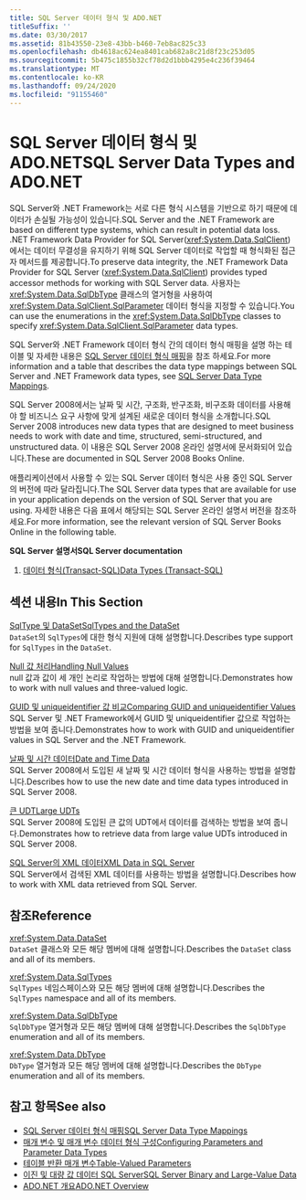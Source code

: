 ```yaml
---
title: SQL Server 데이터 형식 및 ADO.NET
titleSuffix: ''
ms.date: 03/30/2017
ms.assetid: 81b43550-23e8-43bb-b460-7eb8ac825c33
ms.openlocfilehash: db4618ac624ea8401cab682a8c21d8f23c253d05
ms.sourcegitcommit: 5b475c1855b32cf78d2d1bbb4295e4c236f39464
ms.translationtype: MT
ms.contentlocale: ko-KR
ms.lasthandoff: 09/24/2020
ms.locfileid: "91155460"
---
```

# <a name="sql-server-data-types-and-adonet"></a><span data-ttu-id="63497-102">SQL Server 데이터 형식 및 ADO.NET</span><span class="sxs-lookup"><span data-stu-id="63497-102">SQL Server Data Types and ADO.NET</span></span>

<span data-ttu-id="63497-103">SQL Server와 .NET Framework는 서로 다른 형식 시스템을 기반으로 하기 때문에 데이터가 손실될 가능성이 있습니다.</span><span class="sxs-lookup"><span data-stu-id="63497-103">SQL Server and the .NET Framework are based on different type systems, which can result in potential data loss.</span></span> <span data-ttu-id="63497-104">.NET Framework Data Provider for SQL Server(<xref:System.Data.SqlClient>)에서는 데이터 무결성을 유지하기 위해 SQL Server 데이터로 작업할 때 형식화된 접근자 메서드를 제공합니다.</span><span class="sxs-lookup"><span data-stu-id="63497-104">To preserve data integrity, the .NET Framework Data Provider for SQL Server (<xref:System.Data.SqlClient>) provides typed accessor methods for working with SQL Server data.</span></span> <span data-ttu-id="63497-105">사용자는 <xref:System.Data.SqlDbType> 클래스의 열거형을 사용하여 <xref:System.Data.SqlClient.SqlParameter> 데이터 형식을 지정할 수 있습니다.</span><span class="sxs-lookup"><span data-stu-id="63497-105">You can use the enumerations in the <xref:System.Data.SqlDbType> classes to specify <xref:System.Data.SqlClient.SqlParameter> data types.</span></span>  
  
 <span data-ttu-id="63497-106">SQL Server와 .NET Framework 데이터 형식 간의 데이터 형식 매핑을 설명 하는 테이블 및 자세한 내용은 [SQL Server 데이터 형식 매핑](../sql-server-data-type-mappings.md)을 참조 하세요.</span><span class="sxs-lookup"><span data-stu-id="63497-106">For more information and a table that describes the data type mappings between SQL Server and .NET Framework data types, see [SQL Server Data Type Mappings](../sql-server-data-type-mappings.md).</span></span>  
  
 <span data-ttu-id="63497-107">SQL Server 2008에서는 날짜 및 시간, 구조화, 반구조화, 비구조화 데이터를 사용해야 할 비즈니스 요구 사항에 맞게 설계된 새로운 데이터 형식을 소개합니다.</span><span class="sxs-lookup"><span data-stu-id="63497-107">SQL Server 2008 introduces new data types that are designed to meet business needs to work with date and time, structured, semi-structured, and unstructured data.</span></span> <span data-ttu-id="63497-108">이 내용은 SQL Server 2008 온라인 설명서에 문서화되어 있습니다.</span><span class="sxs-lookup"><span data-stu-id="63497-108">These are documented in SQL Server 2008 Books Online.</span></span>  
  
 <span data-ttu-id="63497-109">애플리케이션에서 사용할 수 있는 SQL Server 데이터 형식은 사용 중인 SQL Server의 버전에 따라 달라집니다.</span><span class="sxs-lookup"><span data-stu-id="63497-109">The SQL Server data types that are available for use in your application depends on the version of SQL Server that you are using.</span></span> <span data-ttu-id="63497-110">자세한 내용은 다음 표에서 해당되는 SQL Server 온라인 설명서 버전을 참조하세요.</span><span class="sxs-lookup"><span data-stu-id="63497-110">For more information, see the relevant version of SQL Server Books Online in the following table.</span></span>  
  
 <span data-ttu-id="63497-111">**SQL Server 설명서**</span><span class="sxs-lookup"><span data-stu-id="63497-111">**SQL Server documentation**</span></span>  
  
1. [<span data-ttu-id="63497-112">데이터 형식(Transact-SQL)</span><span class="sxs-lookup"><span data-stu-id="63497-112">Data Types (Transact-SQL)</span></span>](/sql/t-sql/data-types/data-types-transact-sql)  
  
## <a name="in-this-section"></a><span data-ttu-id="63497-113">섹션 내용</span><span class="sxs-lookup"><span data-stu-id="63497-113">In This Section</span></span>  

 [<span data-ttu-id="63497-114">SqlType 및 DataSet</span><span class="sxs-lookup"><span data-stu-id="63497-114">SqlTypes and the DataSet</span></span>](sqltypes-and-the-dataset.md)  
 <span data-ttu-id="63497-115">`DataSet`의 `SqlTypes`에 대한 형식 지원에 대해 설명합니다.</span><span class="sxs-lookup"><span data-stu-id="63497-115">Describes type support for `SqlTypes` in the `DataSet`.</span></span>  
  
 [<span data-ttu-id="63497-116">Null 값 처리</span><span class="sxs-lookup"><span data-stu-id="63497-116">Handling Null Values</span></span>](handling-null-values.md)  
 <span data-ttu-id="63497-117">null 값과 값이 세 개인 논리로 작업하는 방법에 대해 설명합니다.</span><span class="sxs-lookup"><span data-stu-id="63497-117">Demonstrates how to work with null values and three-valued logic.</span></span>  
  
 [<span data-ttu-id="63497-118">GUID 및 uniqueidentifier 값 비교</span><span class="sxs-lookup"><span data-stu-id="63497-118">Comparing GUID and uniqueidentifier Values</span></span>](comparing-guid-and-uniqueidentifier-values.md)  
 <span data-ttu-id="63497-119">SQL Server 및 .NET Framework에서 GUID 및 uniqueidentifier 값으로 작업하는 방법을 보여 줍니다.</span><span class="sxs-lookup"><span data-stu-id="63497-119">Demonstrates how to work with GUID and uniqueidentifier values in SQL Server and the .NET Framework.</span></span>  
  
 [<span data-ttu-id="63497-120">날짜 및 시간 데이터</span><span class="sxs-lookup"><span data-stu-id="63497-120">Date and Time Data</span></span>](date-and-time-data.md)  
 <span data-ttu-id="63497-121">SQL Server 2008에서 도입된 새 날짜 및 시간 데이터 형식을 사용하는 방법을 설명합니다.</span><span class="sxs-lookup"><span data-stu-id="63497-121">Describes how to use the new date and time data types introduced in SQL Server 2008.</span></span>  
  
 [<span data-ttu-id="63497-122">큰 UDT</span><span class="sxs-lookup"><span data-stu-id="63497-122">Large UDTs</span></span>](large-udts.md)  
 <span data-ttu-id="63497-123">SQL Server 2008에 도입된 큰 값의 UDT에서 데이터를 검색하는 방법을 보여 줍니다.</span><span class="sxs-lookup"><span data-stu-id="63497-123">Demonstrates how to retrieve data from large value UDTs introduced in SQL Server 2008.</span></span>  
  
 [<span data-ttu-id="63497-124">SQL Server의 XML 데이터</span><span class="sxs-lookup"><span data-stu-id="63497-124">XML Data in SQL Server</span></span>](xml-data-in-sql-server.md)  
 <span data-ttu-id="63497-125">SQL Server에서 검색된 XML 데이터를 사용하는 방법을 설명합니다.</span><span class="sxs-lookup"><span data-stu-id="63497-125">Describes how to work with XML data retrieved from SQL Server.</span></span>  
  
## <a name="reference"></a><span data-ttu-id="63497-126">참조</span><span class="sxs-lookup"><span data-stu-id="63497-126">Reference</span></span>  

 <xref:System.Data.DataSet>  
 <span data-ttu-id="63497-127">`DataSet` 클래스와 모든 해당 멤버에 대해 설명합니다.</span><span class="sxs-lookup"><span data-stu-id="63497-127">Describes the `DataSet` class and all of its members.</span></span>  
  
 <xref:System.Data.SqlTypes>  
 <span data-ttu-id="63497-128">`SqlTypes` 네임스페이스와 모든 해당 멤버에 대해 설명합니다.</span><span class="sxs-lookup"><span data-stu-id="63497-128">Describes the `SqlTypes` namespace and all of its members.</span></span>  
  
 <xref:System.Data.SqlDbType>  
 <span data-ttu-id="63497-129">`SqlDbType` 열거형과 모든 해당 멤버에 대해 설명합니다.</span><span class="sxs-lookup"><span data-stu-id="63497-129">Describes the `SqlDbType` enumeration and all of its members.</span></span>  
  
 <xref:System.Data.DbType>  
 <span data-ttu-id="63497-130">`DbType` 열거형과 모든 해당 멤버에 대해 설명합니다.</span><span class="sxs-lookup"><span data-stu-id="63497-130">Describes the `DbType` enumeration and all of its members.</span></span>  
  
## <a name="see-also"></a><span data-ttu-id="63497-131">참고 항목</span><span class="sxs-lookup"><span data-stu-id="63497-131">See also</span></span>

- [<span data-ttu-id="63497-132">SQL Server 데이터 형식 매핑</span><span class="sxs-lookup"><span data-stu-id="63497-132">SQL Server Data Type Mappings</span></span>](../sql-server-data-type-mappings.md)
- [<span data-ttu-id="63497-133">매개 변수 및 매개 변수 데이터 형식 구성</span><span class="sxs-lookup"><span data-stu-id="63497-133">Configuring Parameters and Parameter Data Types</span></span>](../configuring-parameters-and-parameter-data-types.md)
- [<span data-ttu-id="63497-134">테이블 반환 매개 변수</span><span class="sxs-lookup"><span data-stu-id="63497-134">Table-Valued Parameters</span></span>](table-valued-parameters.md)
- [<span data-ttu-id="63497-135">이진 및 대량 값 데이터 SQL Server</span><span class="sxs-lookup"><span data-stu-id="63497-135">SQL Server Binary and Large-Value Data</span></span>](sql-server-binary-and-large-value-data.md)
- [<span data-ttu-id="63497-136">ADO.NET 개요</span><span class="sxs-lookup"><span data-stu-id="63497-136">ADO.NET Overview</span></span>](../ado-net-overview.md)
